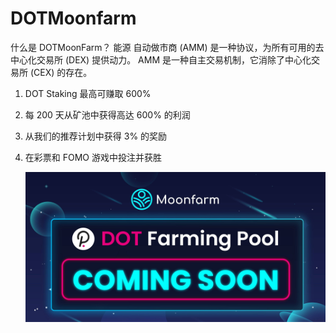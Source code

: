 # DOTMoonfarm

什么是 DOTMoonFarm？
能源 自动做市商 (AMM) 是一种协议，为所有可用的去中心化交易所 (DEX) 提供动力。 AMM 是一种自主交易机制，它消除了中心化交易所 (CEX) 的存在。
1. DOT Staking 最高可赚取 600%

2. 每 200 天从矿池中获得高达 600% 的利润

3. 从我们的推荐计划中获得 3% 的奖励

4. 在彩票和 FOMO 游戏中投注并获胜

   ![E8akl1oVcAAlgsK](E8akl1oVcAAlgsK.jpg)
